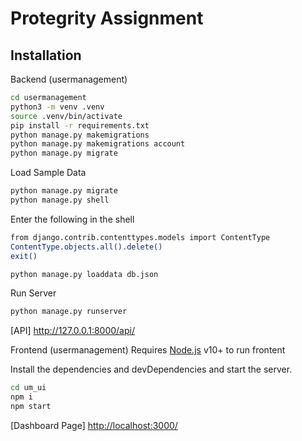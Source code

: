 # Protegrity Assignment

## Installation
Backend (usermanagement)
```sh
cd usermanagement
python3 -m venv .venv
source .venv/bin/activate
pip install -r requirements.txt
python manage.py makemigrations
python manage.py makemigrations account
python manage.py migrate
```

Load Sample Data
```sh
python manage.py migrate
python manage.py shell
```
Enter the following in the shell
```sh
from django.contrib.contenttypes.models import ContentType
ContentType.objects.all().delete()
exit()
```
```sh
python manage.py loaddata db.json
```

Run Server
```sh
python manage.py runserver
```

[API] <http://127.0.0.1:8000/api/>


Frontend (usermanagement)
Requires [Node.js](https://nodejs.org/) v10+ to run frontent

Install the dependencies and devDependencies and start the server.

```sh
cd um_ui
npm i
npm start
```
[Dashboard Page] <http://localhost:3000/>
